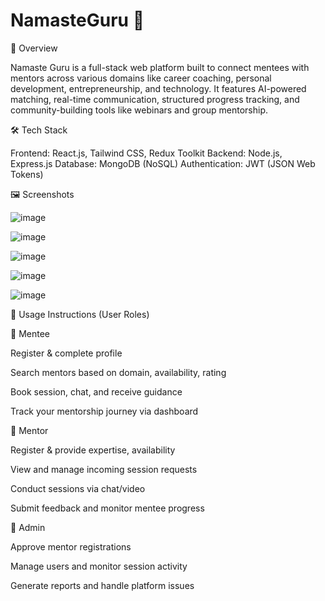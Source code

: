 # NamasteGuru 🙏

🧾 Overview

Namaste Guru is a full-stack web platform built to connect mentees with mentors across various domains like career coaching, personal development, entrepreneurship, and technology. It features AI-powered matching, real-time communication, structured progress tracking, and community-building tools like webinars and group mentorship.

🛠️ Tech Stack

Frontend: React.js, Tailwind CSS, Redux Toolkit
Backend: Node.js, Express.js
Database: MongoDB (NoSQL)
Authentication: JWT (JSON Web Tokens)

🖼️ Screenshots

![image](https://github.com/user-attachments/assets/64e07208-3857-4d63-8928-8d82f9239b0f)

![image](https://github.com/user-attachments/assets/3e674674-a9d8-40b6-9ca9-642957b0ec71)

![image](https://github.com/user-attachments/assets/1651add5-3c27-4215-8f3f-29915efcf6ec)

![image](https://github.com/user-attachments/assets/c1486239-2bb3-4aed-8387-498fa72d9440)

![image](https://github.com/user-attachments/assets/ab3bd304-16ba-4d64-a5c9-0c296191295f)

🧭 Usage Instructions (User Roles)

🔹 Mentee

Register & complete profile

Search mentors based on domain, availability, rating

Book session, chat, and receive guidance

Track your mentorship journey via dashboard

🔹 Mentor

Register & provide expertise, availability

View and manage incoming session requests

Conduct sessions via chat/video

Submit feedback and monitor mentee progress

🔹 Admin

Approve mentor registrations

Manage users and monitor session activity

Generate reports and handle platform issues

